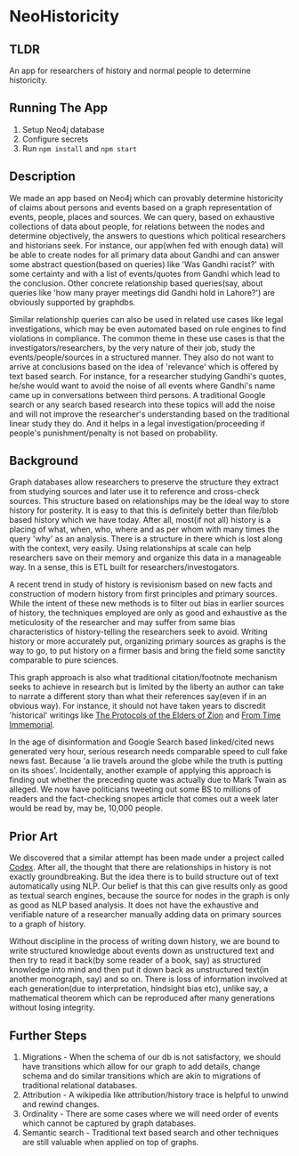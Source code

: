 # NeoHistoricity

## TLDR
An app for researchers of history and normal people to determine historicity.

## Running The App

1. Setup Neo4j database
2. Configure secrets
3. Run `npm install` and `npm start`

## Description

We made an app based on Neo4j which can provably determine historicity of claims about persons and events based on a graph representation of events, people, places and sources. We can query, based on exhaustive collections of data about people, for relations between the nodes and determine objectively, the answers to questions which political researchers and historians seek. For instance, our app(when fed with enough data) will be able to create nodes for all primary data about Gandhi and can answer some abstract question(based on queries) like 'Was Gandhi racist?' with some certainty and with a list of events/quotes from Gandhi which lead to the conclusion. Other concrete relationship based queries(say, about queries like 'how many prayer meetings did Gandhi hold in Lahore?') are obviously supported by graphdbs.

Similar relationship queries can also be used in related use cases like legal investigations, which may be even automated based on rule engines to find violations in compliance. The common theme in these use cases is that the investigators/researchers, by the very nature of their job, study the events/people/sources in a structured manner. They also do not want to arrive at conclusions based on the idea of 'relevance' which is offered by text based search. For instance, for a researcher studying Gandhi's quotes, he/she would want to avoid the noise of all events where Gandhi's name came up in conversations between third persons. A traditional Google search or any search based research into these topics will add the noise and will not improve the researcher's understanding based on the traditional linear study they do. And it helps in a legal investigation/proceeding if people's punishment/penalty is not based on probability.


## Background

Graph databases allow researchers to preserve the structure they extract from studying sources and later use it to reference and cross-check sources. This structure based on relationships may be the ideal way to store history for posterity. It is easy to that this is definitely better than file/blob based history which we have today. After all, most(if not all) history is a placing of what, when, who, where and as per whom with many times the query 'why' as an analysis. There is a structure in there which is lost along with the context, very easily. Using relationships at scale can help researchers save on their memory and organize this data in a manageable way. In a sense, this is ETL built for researchers/investogators.

A recent trend in study of history is revisionism based on new facts and construction of modern history from first principles and primary sources. While the intent of these new methods is to filter out bias in earlier sources of history, the techniques employed are only as good and exhaustive as the meticulosity of the researcher and may suffer from same bias characteristics of history-telling the researchers seek to avoid. Writing history or more accurately put, organizing primary sources as graphs is the way to go, to put history on a firmer basis and bring the field some sanctity comparable to pure sciences.

This graph approach is also what traditional citation/footnote mechanism seeks to achieve in research but is limited by the liberty an author can take to narrate a different story than what their references say(even if in an obvious way). For instance, it should not have taken years to discredit 'historical' writings like [The Protocols of the Elders of Zion](https://en.wikipedia.org/wiki/The_Protocols_of_the_Elders_of_Zion) and [From Time Immemorial](https://en.wikipedia.org/wiki/From_Time_Immemorial).

In the age of disinformation and Google Search based linked/cited news generated very hour, serious research needs comparable speed to cull fake news fast. Because 'a lie travels around the globe while the truth is putting on its shoes'. Incidentally, another example of applying this approach is finding out whether the preceding quote was actually due to Mark Twain as alleged. We now have politicians tweeting out some BS to millions of readers and the fact-checking snopes article that comes out a week later would be read by, may be, 10,000 people.

## Prior Art

We discovered that a similar attempt has been made under a project called [Codex](https://neo4j.com/blog/building-graph-history-codex/#who-codex). After all, the thought that there are relationships in history is not exactly groundbreaking. But the idea there is to build structure out of text automatically using NLP. Our belief is that this can give results only as good as textual search engines, because the source for nodes in the graph is only as good as NLP based analysis. It does not have the exhaustive and verifiable nature of a researcher manually adding data on primary sources to a graph of history.

Without discipline in the process of writing down history, we are bound to write structured knowledge about events down as unstructured text and then try to read it back(by some reader of a book, say) as structured knowledge into mind and then put it down back as unstructured text(in another monograph, say) and so on. There is loss of information involved at each generation(due to interpretation, hindsight bias etc), unlike say, a mathematical theorem which can be reproduced after many generations without losing integrity.

## Further Steps

1. Migrations - When the schema of our db is not satisfactory, we should have transitions which allow for our graph to add details, change schema and do similar transitions which are akin to migrations of traditional relational databases.
2. Attribution - A wikipedia like attribution/history trace is helpful to unwind and rewind changes.
3. Ordinality - There are some cases where we will need order of events which cannot be captured by graph databases.
4. Semantic search - Traditional text based search and other techniques are still valuable when applied on top of graphs.

